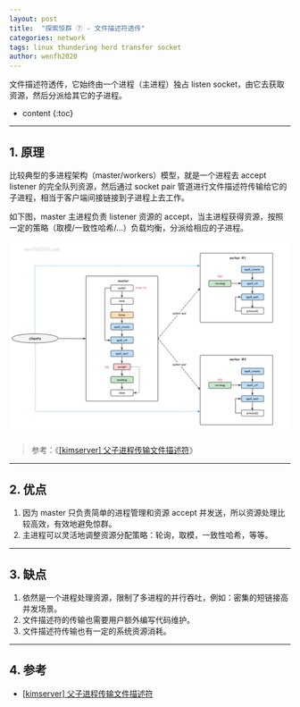 ```yaml
---
layout: post
title:  "探索惊群 ⑦ - 文件描述符透传"
categories: network
tags: linux thundering herd transfer socket
author: wenfh2020
---
```


文件描述符透传，它始终由一个进程（主进程）独占 listen socket，由它去获取资源，然后分派给其它的子进程。




* content
{:toc}

---

## 1. 原理

比较典型的多进程架构（master/workers）模型，就是一个进程去 accept listener 的完全队列资源，然后通过 socket pair 管道进行文件描述符传输给它的子进程，相当于客户端间接链接到子进程上去工作。

如下图，master 主进程负责 listener 资源的 accept，当主进程获得资源，按照一定的策略（取模/一致性哈希/...）负载均衡，分派给相应的子进程。

<div align=center><img src="/images/2021-11-11-09-31-35.png" data-action="zoom"/></div>

> 参考：《[[kimserver] 父子进程传输文件描述符](https://wenfh2020.com/2020/10/23/kimserver-socket-transfer/)》

---

## 2. 优点

1. 因为 master 只负责简单的进程管理和资源 accept 并发送，所以资源处理比较高效，有效地避免惊群。
2. 主进程可以灵活地调整资源分配策略：轮询，取模，一致性哈希，等等。

---

## 3. 缺点

1. 依然是一个进程处理资源，限制了多进程的并行吞吐，例如：密集的短链接高并发场景。
2. 文件描述符的传输也需要用户额外编写代码维护。
3. 文件描述符传输也有一定的系统资源消耗。

---

## 4. 参考

* [[kimserver] 父子进程传输文件描述符](https://wenfh2020.com/2020/10/23/kimserver-socket-transfer/)
